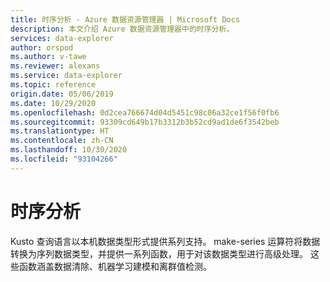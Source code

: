 ```yaml
---
title: 时序分析 - Azure 数据资源管理器 | Microsoft Docs
description: 本文介绍 Azure 数据资源管理器中的时序分析。
services: data-explorer
author: orspod
ms.author: v-tawe
ms.reviewer: alexans
ms.service: data-explorer
ms.topic: reference
origin.date: 05/06/2019
ms.date: 10/29/2020
ms.openlocfilehash: 0d2cea766674d04d5451c98c06a32ce1f56f0fb6
ms.sourcegitcommit: 93309cd649b17b3312b3b52cd9ad1de6f3542beb
ms.translationtype: HT
ms.contentlocale: zh-CN
ms.lasthandoff: 10/30/2020
ms.locfileid: "93104266"
---
```

# <a name="time-series-analysis"></a>时序分析 

Kusto 查询语言以本机数据类型形式提供系列支持。
make-series 运算符将数据转换为序列数据类型，并提供一系列函数，用于对该数据类型进行高级处理。 这些函数涵盖数据清除、机器学习建模和离群值检测。